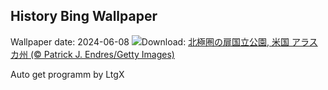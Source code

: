## History Bing Wallpaper
Wallpaper date: 2024-06-08
![](https://www.bing.com/th?id=OHR.KillikRiverAlaska_JA-JP3191986449_UHD.jpg&w=1000)Download: [北極圏の扉国立公園, 米国 アラスカ州 (© Patrick J. Endres/Getty Images)](https://www.bing.com/th?id=OHR.KillikRiverAlaska_JA-JP3191986449_UHD.jpg)

Auto get programm by LtgX
